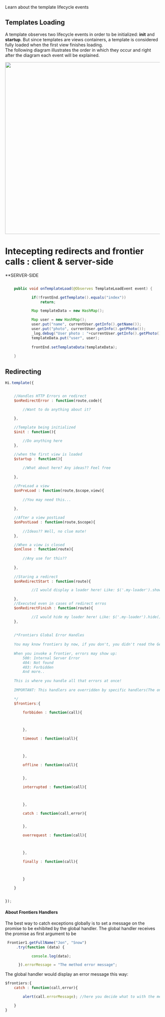<!--Topic description-->
<description>Learn about the template lifecycle events</description>


## Templates Loading
A template observes two lifecycle events in order to be initialized: __init__ and __startup__. But since templates are views containers, a template is considered fully loaded when the first view finishes loading. <br/>
The following diagram illustrates the order in which they occur and right after the diagram each event will be explained.<br>

<img class="diagram" style="height:560px" src="assets/images/diagrams/load-template-flow.png" />

# Intecepting redirects and frontier calls : client & server-side

**SERVER-SIDE

```java

	public void onTemplateLoad(@Observes TemplateLoadEvent event) {

            if(!frontEnd.getTemplate().equals("index"))
                return;

            Map templateData = new HashMap();

            Map user = new HashMap();
            user.put("name", currentUser.getInfo().getName());
            user.put("photo", currentUser.getInfo().getPhoto());
            _log.debug("User photo : "+currentUser.getInfo().getPhoto());
            templateData.put("user", user);
            
            frontEnd.setTemplateData(templateData); 
        
    }


```


## Redirecting

```javascript
Hi.template({


    //Handles HTTP Errors on redirect
    $onRedirectError : function(route,code){
		
		//Want to do anything about it?

    },

    //Template being initialized
    $init : function(){

		//Do anything here
    },

    //when the first view is loaded
    $startup : function(){
		
		//What about here? Any ideas?? Feel free
		
    },

    //PreLoad a view
    $onPreLoad : function(route,$scope,view){
        
		//You may need this...
		
    },

    //After a view postLoad
    $onPostLoad : function(route,$scope){
		
		//Ideas?? Well, no clue mate!
    },

    //When a view is closed
    $onClose : function(route){
	    
		//Any use for this??
    
	},
	
	//Staring a redirect
    $onRedirectStart : function(route){

            //I would display a loader here! Like: $('.my-loader').show();

    },
	//Executed even in cases of redirect erros
    $onRedirectFinish : function(route){

            //I would hide my loader here! Like: $('.my-loader').hide();
    },
	
	
    /*Frontiers Global Error Handles
	
	You may know frontiers by now, if you don't, you didn't read the Getting Started section.
	
	When you invoke a frontier, errors may show up: 
		500: Internal Server Error
		404: Not found
		403: Forbidden
		And more..
	
	This is where you handle all that errors at once!	
	
	IMPORTANT: This handlers are overridden by specific handlers(The ones wroten on the frontier call)

    */
    $frontiers:{

        forbbiden : function(call){



        },

        timeout : function(call){



        },

        offline : function(call){


        },

        interrupted : function(call){



        },

        catch : function(call,error){


        },

        overrequest : function(call){



        },

        finally : function(call){



        }

    }


});
```

#### About Frontiers Handlers

The best way to catch exceptions globally is to set a message on the promise to be exhibited by the global handler. The global handler receives the promise as first argument
to be
```javascript
 Frontier1.getFullName("Jon", "Snow")
     .try(function (data) {

            console.log(data);

      }).errorMessage = "The method error message";

```
The global handler would display an error message this way:
```javascript
$frontiers:{
	catch : function(call,error){

		alert(call.errorMessage); //here you decide what to with the message

	}
}	

```